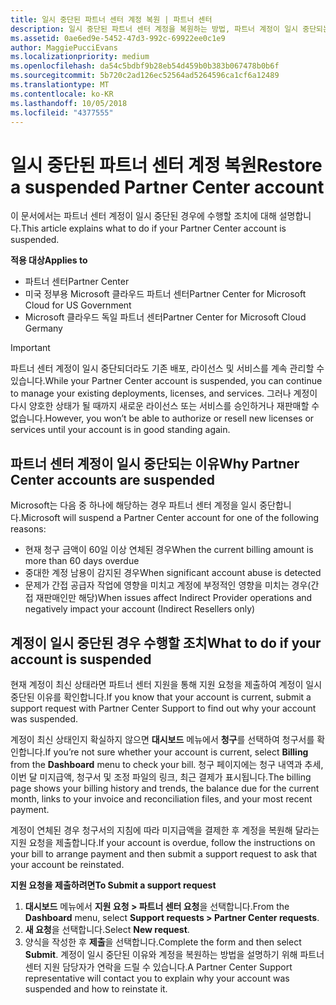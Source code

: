 ```yaml
---
title: 일시 중단된 파트너 센터 계정 복원 | 파트너 센터
description: 일시 중단된 파트너 센터 계정을 복원하는 방법, 파트너 계정이 일시 중단되는 이유 및 일시 중단 동안 계정을 사용하는 방법을 알아봅니다.
ms.assetid: 0ae6ed9e-5452-47d3-992c-69922ee0c1e9
author: MaggiePucciEvans
ms.localizationpriority: medium
ms.openlocfilehash: da54c5bdbf9b28eb54d459b0b383b067478b0b6f
ms.sourcegitcommit: 5b720c2ad126ec52564ad5264596ca1cf6a12489
ms.translationtype: MT
ms.contentlocale: ko-KR
ms.lasthandoff: 10/05/2018
ms.locfileid: "4377555"
---
```

# <a name="restore-a-suspended-partner-center-account"></a><span data-ttu-id="166f2-103">일시 중단된 파트너 센터 계정 복원</span><span class="sxs-lookup"><span data-stu-id="166f2-103">Restore a suspended Partner Center account</span></span>

<span data-ttu-id="166f2-104">이 문서에서는 파트너 센터 계정이 일시 중단된 경우에 수행할 조치에 대해 설명합니다.</span><span class="sxs-lookup"><span data-stu-id="166f2-104">This article explains what to do if your Partner Center account is suspended.</span></span>

**<span data-ttu-id="166f2-105">적용 대상</span><span class="sxs-lookup"><span data-stu-id="166f2-105">Applies to</span></span>**

-  <span data-ttu-id="166f2-106">파트너 센터</span><span class="sxs-lookup"><span data-stu-id="166f2-106">Partner Center</span></span>
-  <span data-ttu-id="166f2-107">미국 정부용 Microsoft 클라우드 파트너 센터</span><span class="sxs-lookup"><span data-stu-id="166f2-107">Partner Center for Microsoft Cloud for US Government</span></span>
-  <span data-ttu-id="166f2-108">Microsoft 클라우드 독일 파트너 센터</span><span class="sxs-lookup"><span data-stu-id="166f2-108">Partner Center for Microsoft Cloud Germany</span></span>

> [!IMPORTANT]  
> <span data-ttu-id="166f2-109">파트너 센터 계정이 일시 중단되더라도 기존 배포, 라이선스 및 서비스를 계속 관리할 수 있습니다.</span><span class="sxs-lookup"><span data-stu-id="166f2-109">While your Partner Center account is suspended, you can continue to manage your existing deployments, licenses, and services.</span></span> <span data-ttu-id="166f2-110">그러나 계정이 다시 양호한 상태가 될 때까지 새로운 라이선스 또는 서비스를 승인하거나 재판매할 수 없습니다.</span><span class="sxs-lookup"><span data-stu-id="166f2-110">However, you won’t be able to authorize or resell new licenses or services until your account is in good standing again.</span></span>

## <a name="why-partner-center-accounts-are-suspended"></a><span data-ttu-id="166f2-111">파트너 센터 계정이 일시 중단되는 이유</span><span class="sxs-lookup"><span data-stu-id="166f2-111">Why Partner Center accounts are suspended</span></span>

<span data-ttu-id="166f2-112">Microsoft는 다음 중 하나에 해당하는 경우 파트너 센터 계정을 일시 중단합니다.</span><span class="sxs-lookup"><span data-stu-id="166f2-112">Microsoft will suspend a Partner Center account for one of the following reasons:</span></span>

- <span data-ttu-id="166f2-113">현재 청구 금액이 60일 이상 연체된 경우</span><span class="sxs-lookup"><span data-stu-id="166f2-113">When the current billing amount is more than 60 days overdue</span></span> 
- <span data-ttu-id="166f2-114">중대한 계정 남용이 감지된 경우</span><span class="sxs-lookup"><span data-stu-id="166f2-114">When significant account abuse is detected</span></span>
- <span data-ttu-id="166f2-115">문제가 간접 공급자 작업에 영향을 미치고 계정에 부정적인 영향을 미치는 경우(간접 재판매인만 해당)</span><span class="sxs-lookup"><span data-stu-id="166f2-115">When issues affect Indirect Provider operations and negatively impact your account (Indirect Resellers only)</span></span>

## <a name="what-to-do-if-your-account-is-suspended"></a><span data-ttu-id="166f2-116">계정이 일시 중단된 경우 수행할 조치</span><span class="sxs-lookup"><span data-stu-id="166f2-116">What to do if your account is suspended</span></span>

<span data-ttu-id="166f2-117">현재 계정이 최신 상태라면 파트너 센터 지원을 통해 지원 요청을 제출하여 계정이 일시 중단된 이유를 확인합니다.</span><span class="sxs-lookup"><span data-stu-id="166f2-117">If you know that your account is current, submit a support request with Partner Center Support to find out why your account was suspended.</span></span> 

<span data-ttu-id="166f2-118">계정이 최신 상태인지 확실하지 않으면 **대시보드** 메뉴에서 **청구**를 선택하여 청구서를 확인합니다.</span><span class="sxs-lookup"><span data-stu-id="166f2-118">If you’re not sure whether your account is current, select **Billing** from the **Dashboard** menu to check your bill.</span></span> <span data-ttu-id="166f2-119">청구 페이지에는 청구 내역과 추세, 이번 달 미지급액, 청구서 및 조정 파일의 링크, 최근 결제가 표시됩니다.</span><span class="sxs-lookup"><span data-stu-id="166f2-119">The billing page shows your billing history and trends, the balance due for the current month, links to your invoice and reconciliation files, and your most recent payment.</span></span>

<span data-ttu-id="166f2-120">계정이 연체된 경우 청구서의 지침에 따라 미지급액을 결제한 후 계정을 복원해 달라는 지원 요청을 제출합니다.</span><span class="sxs-lookup"><span data-stu-id="166f2-120">If your account is overdue, follow the instructions on your bill to arrange payment and then submit a support request to ask that your account be reinstated.</span></span> 

**<span data-ttu-id="166f2-121">지원 요청을 제출하려면</span><span class="sxs-lookup"><span data-stu-id="166f2-121">To Submit a support request</span></span>**

1.  <span data-ttu-id="166f2-122">**대시보드** 메뉴에서 **지원 요청 > 파트너 센터 요청**을 선택합니다.</span><span class="sxs-lookup"><span data-stu-id="166f2-122">From the **Dashboard** menu, select **Support requests > Partner Center requests**.</span></span>
2.  <span data-ttu-id="166f2-123">**새 요청**을 선택합니다.</span><span class="sxs-lookup"><span data-stu-id="166f2-123">Select **New request**.</span></span> 
3.  <span data-ttu-id="166f2-124">양식을 작성한 후 **제출**을 선택합니다.</span><span class="sxs-lookup"><span data-stu-id="166f2-124">Complete the form and then select **Submit**.</span></span> <span data-ttu-id="166f2-125">계정이 일시 중단된 이유와 계정을 복원하는 방법을 설명하기 위해 파트너 센터 지원 담당자가 연락을 드릴 수 있습니다.</span><span class="sxs-lookup"><span data-stu-id="166f2-125">A Partner Center Support representative will contact you to explain why your account was suspended and how to reinstate it.</span></span>



